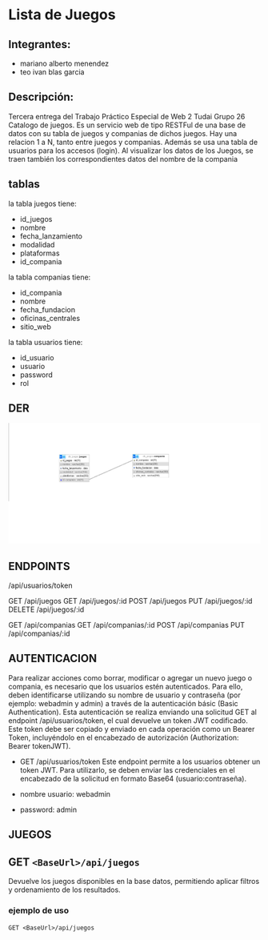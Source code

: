 # Lista de Juegos

## Integrantes:
* mariano alberto menendez
* teo ivan blas garcia


## Descripción:
Tercera entrega del Trabajo Práctico Especial de Web 2 Tudai Grupo 26 Catalogo de juegos. Es un servicio web de tipo RESTFul de una base de datos con su tabla de juegos y companias de dichos juegos. Hay una relacion 1 a N, tanto entre juegos y companias. 
Además se usa una tabla de usuarios para los accesos (login).
Al visualizar los datos de los Juegos, se traen también los correspondientes datos del nombre de la compania 


## tablas

la tabla juegos tiene:
* id_juegos
* nombre
* fecha_lanzamiento
* modalidad
* plataformas
* id_compania

la tabla companias tiene:
* id_compania
* nombre
* fecha_fundacion
* oficinas_centrales
* sitio_web

la tabla usuarios tiene:
* id_usuario
* usuario
* password
* rol

## DER
![Diagrama Entidad Relacion](/db_juegos.png)

## ENDPOINTS
/api/usuarios/token

GET /api/juegos
GET /api/juegos/:id
POST /api/juegos
PUT /api/juegos/:id
DELETE /api/juegos/:id


GET /api/companias
GET /api/companias/:id
POST /api/companias
PUT /api/companias/:id


## AUTENTICACION

Para realizar acciones como borrar, modificar o agregar un nuevo juego o compania, es necesario que los usuarios estén autenticados. Para ello, deben identificarse utilizando su nombre de usuario y contraseña (por ejemplo: webadmin y admin) a través de la autenticación básic (Basic Authentication). Esta autenticación se realiza enviando una solicitud GET al endpoint /api/usuarios/token, el cual devuelve un token JWT codificado. Este token debe ser copiado y enviado en cada operación como un Bearer Token, incluyéndolo en el encabezado de autorización (Authorization: Bearer tokenJWT).

* GET /api/usuarios/token
Este endpoint permite a los usuarios obtener un token JWT. Para utilizarlo, se deben enviar las credenciales en el encabezado de la solicitud en formato Base64 (usuario:contraseña).

* nombre usuario: webadmin
* password: admin

## JUEGOS

## GET `<BaseUrl>/api/juegos`
Devuelve los juegos disponibles en la base datos, permitiendo aplicar filtros y ordenamiento de los resultados.
### ejemplo de uso

```http
GET <BaseUrl>/api/juegos
